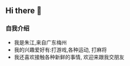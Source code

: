 ## Hi there 👋
### 自我介绍
- 我是朱江,来自广东梅州
- 我的兴趣爱好有:打游戏,各种运动, 打麻将
- 我还喜欢接触各种新鲜的事情, 欢迎来跟我交朋友
<!--
**777-sb/777-SB** is a ✨ _special_ ✨ repository because its `README.md` (this file) appears on your GitHub profile.

Here are some ideas to get you started:

- 🔭 I’m currently working on ...
- 🌱 I’m currently learning ...
- 👯 I’m looking to collaborate on ...
- 🤔 I’m looking for help with ...
- 💬 Ask me about ...
- 📫 How to reach me: ...
- 😄 Pronouns: ...
- ⚡ Fun fact: ...
-->
